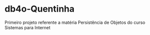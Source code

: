 # db4o-Quentinha
 Primeiro projeto referente a matéria Persistência de Objetos do curso Sistemas para Internet
